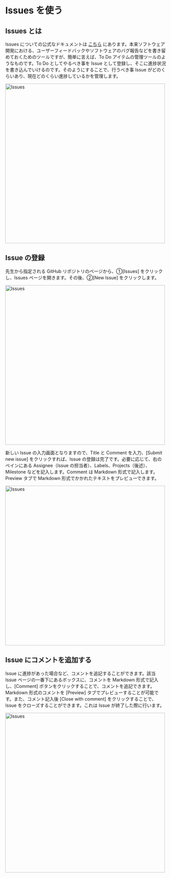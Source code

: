 # Issues を使う

## Issues とは
Issues についての公式なドキュメントは <a href="https://docs.github.com/ja/github/managing-your-work-on-github/about-issues">こちら</a> にあります。本来ソフトウェア開発における、ユーザーフィードバックやソフトウェアのバグ報告などを書き留めておくためのツールですが、簡単に言えば、To Do アイテムの管理ツールのようなものです。To Do としてやるべき事を Issue として登録し、そこに進捗状況を書き込んでいけるのです。そのようにすることで、行うべき事 Issue がどのくらいあり、現在どのくらい進捗しているかを管理します。

<a href="https://user-images.githubusercontent.com/2966953/111875875-5d3e2c00-89df-11eb-9028-d0a2f8f17d1e.png"><img src="https://user-images.githubusercontent.com/2966953/111875875-5d3e2c00-89df-11eb-9028-d0a2f8f17d1e.png" width="500" alt="Issues"></a>


## Issue の登録

先生から指定される GitHub リポジトリのページから、①[Issues] をクリックし、Issues ページを開きます。その後、②[New Issue] をクリックします。

<a href="https://user-images.githubusercontent.com/2966953/111877315-228bc200-89e6-11eb-869c-03400b26178c.png"><img src="https://user-images.githubusercontent.com/2966953/111877315-228bc200-89e6-11eb-869c-03400b26178c.png" width="500" alt="Issues"></a>

新しい Issue の入力画面となりますので、Title と Comment を入力、[Submit new issue] をクリックすれば、Issue の登録は完了です。必要に応じて、右のペインにある Assignee（Issue の担当者）、Labels、Projects（後述）、Milestone などを記入します。Comment は Markdown 形式で記入します。Preview タブで Markdown 形式でかかれたテキストをプレビューできます。

<a href="https://user-images.githubusercontent.com/2966953/111879958-130f7780-89ec-11eb-9311-ba28fdb99433.png"><img src="https://user-images.githubusercontent.com/2966953/111879958-130f7780-89ec-11eb-9311-ba28fdb99433.png" width="500" alt="Issues"></a>

## Issue にコメントを追加する

Issue に進捗があった場合など、コメントを追記することができます。該当 Issue ページの一番下にあるボックスに、コメントを Markdown 形式で記入し、[Comment] ボタンをクリックすることで、コメントを追記できます。Markdown 形式のコメントを [Preview] タブでプレビューすることが可能です。また、コメント記入後 [Close with comment] をクリックすることで、Issue をクローズすることができます。これは Issue が終了した際に行います。

<a href="https://user-images.githubusercontent.com/2966953/111880328-35a29000-89ee-11eb-857d-91908f050d71.png"><img src="https://user-images.githubusercontent.com/2966953/111880328-35a29000-89ee-11eb-857d-91908f050d71.png" width="500" alt="Issues"></a>

